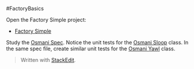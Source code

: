 #FactoryBasics

Open the Factory Simple project:

- [Factory Simple](https://github.com/charliecalvert/JsObjects/tree/master/JavaScript/Design/FactorySimple01)

Study the [Osmani Spec][OsmaniSpec]. Notice the unit tests for the [Osmani Sloop][OsmaniSloop] class. In the same spec file, create similar unit tests for the [Osmani Yawl][OsmaniYawl] class.

[OsmaniSpec]: https://github.com/charliecalvert/JsObjects/blob/master/JavaScript/Design/FactorySimple01/Tests/OsmaniSpec.js
[OsmaniSloop]: https://github.com/charliecalvert/JsObjects/blob/master/JavaScript/Design/FactorySimple01/Factories/OsmaniSloop.js
[OsmaniYawl]: https://github.com/charliecalvert/JsObjects/blob/master/JavaScript/Design/FactorySimple01/Factories/OsmaniYawl.js

> Written with [StackEdit](https://stackedit.io/).